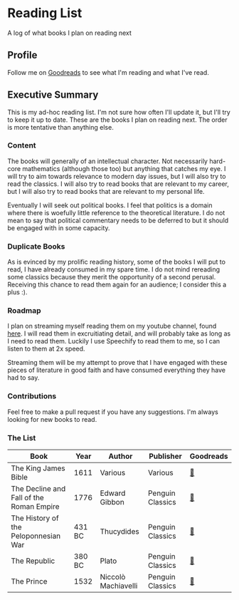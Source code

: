 # Reading List

A log of what books I plan on reading next

## Profile

Follow me on [Goodreads](https://www.goodreads.com/user/show/58613987-salvador-guzman) to see what I'm reading and what I've read.

## Executive Summary

This is my ad-hoc reading list. I'm not sure how often I'll update it, but I'll try to keep it up to date. These are the books I plan on reading next. The order is more tentative than anything else.

### Content

The books will generally of an intellectual character. Not necessarily hard-core mathematics (although those too) but anything that catches my eye. I will try to aim towards relevance to modern day issues, but I will also try to read the classics. I will also try to read books that are relevant to my career, but I will also try to read books that are relevant to my personal life.

Eventually I will seek out political books. I feel that politics is a domain where there is woefully little reference to the theoretical literature. I do not mean to say that political commentary needs to be deferred to but it should be engaged with in some capacity.

### Duplicate Books

As is evinced by my prolific reading history, some of the books I will put to read, I have already consumed in my spare time. I do not mind rereading some classics because they merit the opportunity of a second perusal. Receiving this chance to read them again for an audience; I consider this a plus :).

### Roadmap

I plan on streaming myself reading them on my youtube channel, found [here](https://www.youtube.com/@ActualGeniusIntellectual). I will read them in excruitiating detail, and will probably take as long as I need to read them. Luckily I use Speechify to read them to me, so I can listen to them at 2x speed.

Streaming them will be my attempt to prove that I have engaged with these pieces of literature in good faith and have consumed everything they have had to say.

### Contributions

Feel free to make a pull request if you have any suggestions. I'm always looking for new books to read.

### The List

| Book | Year | Author | Publisher | Goodreads |
| --- | --- | --- | --- | --- |
| The King James Bible | 1611 | Various | Various | [📘](https://www.goodreads.com/book/show/158234.The_Holy_Bible_King_James_Version) |
| The Decline and Fall of the Roman Empire | 1776 | Edward Gibbon | Penguin Classics | [📘](https://www.goodreads.com/book/show/271604.The_Decline_and_Fall_of_the_Roman_Empire) |
The History of the Peloponnesian War | 431 BC | Thucydides | Penguin Classics | [📘](https://www.goodreads.com/book/show/13746.The_History_of_the_Peloponnesian_War) |
| The Republic | 380 BC | Plato | Penguin Classics | [📘](https://www.goodreads.com/book/show/30289.The_Republic) |
| The Prince | 1532 | Niccolò Machiavelli | Penguin Classics | [📘](https://www.goodreads.com/book/show/1232.The_Prince) |
